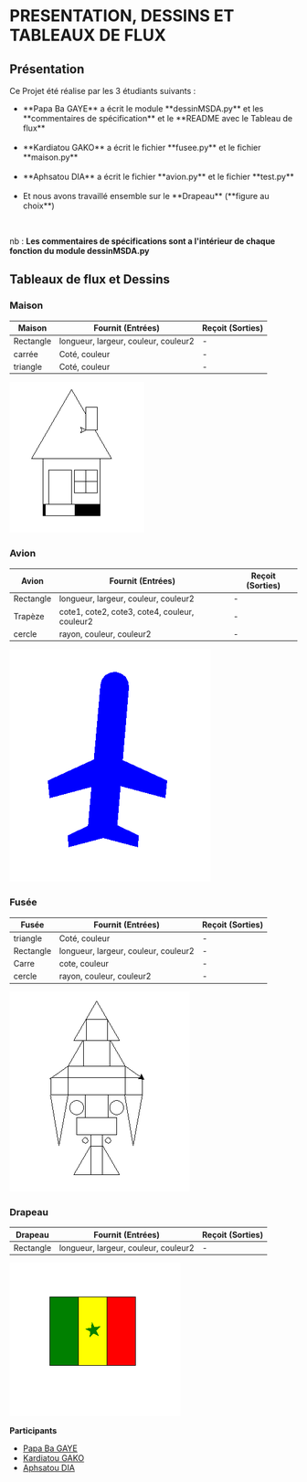 # PRESENTATION, DESSINS ET TABLEAUX DE FLUX

## Présentation 
Ce Projet été réalise par les 3 étudiants suivants : <br>
<ul>
<li>**Papa Ba GAYE** a écrit le module **dessinMSDA.py** et les **commentaires de spécification** et le **README avec le Tableau de flux** </li><br>
<li>**Kardiatou GAKO** a écrit le fichier **fusee.py** et le fichier **maison.py** </li><br>
<li>**Aphsatou DIA** a écrit le fichier **avion.py** et le fichier **test.py**</li> <br>
<li>Et nous avons travaillé ensemble sur le **Drapeau** (**figure au choix**)
</ul>
<br>

nb : **Les commentaires de spécifications sont a l'intérieur de chaque fonction du module dessinMSDA.py**

## Tableaux de flux et Dessins 
<div class="container">
  <h3>Maison</h3>
  <table class="table table-dark">
    <thead class="">
      <tr>
        <th>Maison</th>
        <th>Fournit (Entrées)</th>
        <th>Reçoit (Sorties)</th>
      </tr>
    </thead>
    <tbody>
      <tr>
        <td>Rectangle</td>
        <td>longueur, largeur, couleur, couleur2</td>
        <td> - </td>
      </tr>
      <tr>
        <td>carrée</td>
        <td>Coté, couleur</td>
        <td> - </td>
      </tr>
      <tr>
        <td>triangle</td>
        <td>Coté, couleur</td>
        <td> - </td>
      </tr>
    </tbody>
  </table>

  <img src='img/maison.PNG'>

  <h3>Avion</h3>
  <table class="table table-dark">
    <thead class="">
      <tr>
        <th>Avion</th>
        <th>Fournit (Entrées)</th>
        <th>Reçoit (Sorties)</th>
      </tr>
    </thead>
    <tbody>
      <tr>
        <td>Rectangle</td>
        <td>longueur, largeur, couleur, couleur2</td>
        <td> - </td>
      </tr>
      <tr>
        <td>Trapèze</td>
        <td>cote1, cote2, cote3, cote4, couleur, couleur2</td>
        <td> - </td>
      </tr>
      <tr>
        <td>cercle</td>
        <td>rayon, couleur, couleur2</td>
        <td> - </td>
      </tr>
    </tbody>
  </table>

  <img src='img/avion.PNG'>

  <h3>Fusée</h3>
  <table class="table table-dark">
    <thead class="">
      <tr>
        <th>Fusée</th>
        <th>Fournit (Entrées)</th>
        <th>Reçoit (Sorties)</th>
      </tr>
    </thead>
    <tbody>
      <tr>
        <td>triangle</td>
        <td>Coté, couleur</td>
        <td> - </td>
      </tr>
      <tr>
        <td>Rectangle</td>
        <td>longueur, largeur, couleur, couleur2</td>
        <td> - </td>
      </tr>
      <tr>
        <td>Carre</td>
        <td>cote, couleur</td>
        <td> - </td>
      </tr>
      <tr>
        <td>cercle</td>
        <td>rayon, couleur, couleur2</td>
        <td> - </td>
      </tr>
    </tbody>
  </table>

  <img src='img/fusee.PNG'>

  <h3>Drapeau</h3>
  <table class="table table-dark">
    <thead class="">
      <tr>
        <th>Drapeau</th>
        <th>Fournit (Entrées)</th>
        <th>Reçoit (Sorties)</th>
      </tr>
    </thead>
    <tbody>
      <tr>
        <td>Rectangle</td>
        <td>longueur, largeur, couleur, couleur2</td>
        <td> - </td>
      </tr>
    </tbody>
  </table>
  <img src='img/drapeau.PNG'>
</div>

**Participants**
<ul>
    <li><a href="https://github.com/PapaBaGAYE">Papa Ba GAYE</a></li>
    <li><a href="https://github.com/kardiatougako">Kardiatou GAKO</a></li>
    <li><a href="https://github.com/Diaaphsatou">Aphsatou DIA</a></li>
</ul>